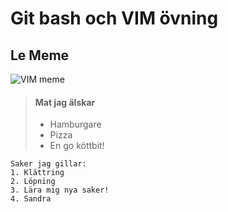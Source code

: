 # Git bash och VIM övning

## Le Meme

![VIM meme](https://media.licdn.com/dms/image/v2/C4D22AQGXYXvSI9PzAA/feedshare-shrink_800/feedshare-shrink_800/0/1611320557813?e=2147483647&v=beta&t=TFXMQs53-ZYSmXus9cSOJ2CZAClOW-NiLxp2NqZEm7Q)

> #### Mat jag älskar
>
> - Hamburgare
> - Pizza
> - En go köttbit!
>

```
Saker jag gillar:
1. Klättring
2. Löpning
3. Lära mig nya saker!
4. Sandra
```
